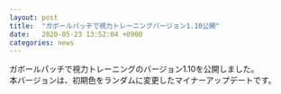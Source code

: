 ```yaml
---
layout: post
title:  "ガボールパッチで視力トレーニングバージョン1.10公開"
date:   2020-05-23 13:52:04 +0900
categories: news
---
```


ガボールパッチで視力トレーニングのバージョン1.10を公開しました。  
本バージョンは、初期色をランダムに変更したマイナーアップデートです。
